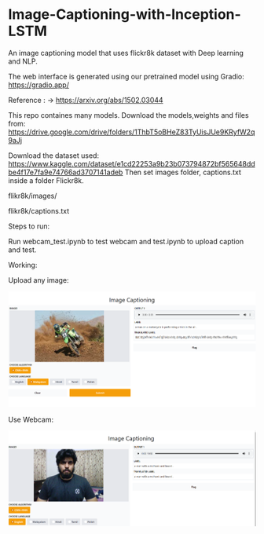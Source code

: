 # Image-Captioning-with-Inception-LSTM

An image captioning model that uses flickr8k dataset with Deep learning and NLP.

The web interface is generated using our pretrained model using Gradio:  https://gradio.app/ 

Reference : -> https://arxiv.org/abs/1502.03044

This repo containes many models. Download the models,weights and files from: https://drive.google.com/drive/folders/1ThbT5oBHeZ83TyUisJUe9KRyfW2q9aJj

Download the dataset used: https://www.kaggle.com/dataset/e1cd22253a9b23b073794872bf565648ddbe4f17e7fa9e74766ad3707141adeb Then set images folder, captions.txt inside a folder Flickr8k.

flikr8k/images/

flikr8k/captions.txt

Steps to run:

Run webcam_test.ipynb to test webcam and test.ipynb to upload caption and test.


Working:

Upload any image:

![Gradio Running Image Captioning Code](gradio.png)

Use Webcam:

![Gradio Running Image Captioning Code](webcam.png)
